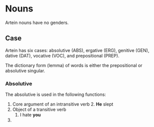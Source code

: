 # Nouns
Artein nouns have no genders.
## Case
Artein has six cases: absolutive (ABS), ergative (ERG), genitive (GEN), dative (DAT), vocative (VOC), and prepositional (PREP).

The dictionary form (lemma) of words is either the prepositional or absolutive singular.
### Absolutive
The absolutive is used in the following functions:
1. Core argument of an intransitive verb
	2. **He** slept
2. Object of a transitive verb
	1. I hate **you**
3. 